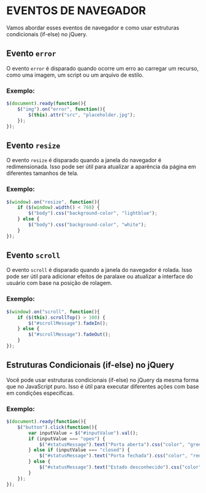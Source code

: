 # EVENTOS DE NAVEGADOR
Vamos abordar esses eventos de navegador e como usar estruturas condicionais (if-else) no jQuery.

## Evento `error`
O evento `error` é disparado quando ocorre um erro ao carregar um recurso, como uma imagem, um script ou um arquivo de estilo.

### Exemplo:
```javascript
$(document).ready(function(){
    $("img").on("error", function(){
        $(this).attr("src", "placeholder.jpg");
    });
});
```

## Evento `resize`
O evento `resize` é disparado quando a janela do navegador é redimensionada. Isso pode ser útil para atualizar a aparência da página em diferentes tamanhos de tela.

### Exemplo:
```javascript
$(window).on("resize", function(){
    if ($(window).width() < 768) {
        $("body").css("background-color", "lightblue");
    } else {
        $("body").css("background-color", "white");
    }
});
```

## Evento `scroll`
O evento `scroll` é disparado quando a janela do navegador é rolada. Isso pode ser útil para adicionar efeitos de paralaxe ou atualizar a interface do usuário com base na posição de rolagem.

### Exemplo:
```javascript
$(window).on("scroll", function(){
    if ($(this).scrollTop() > 100) {
        $("#scrollMessage").fadeIn();
    } else {
        $("#scrollMessage").fadeOut();
    }
});
```

## Estruturas Condicionais (if-else) no jQuery
Você pode usar estruturas condicionais (if-else) no jQuery da mesma forma que no JavaScript puro. Isso é útil para executar diferentes ações com base em condições específicas.

### Exemplo:
```javascript
$(document).ready(function(){
    $("button").click(function(){
        var inputValue = $("#inputValue").val();
        if (inputValue === "open") {
            $("#statusMessage").text("Porta aberta").css("color", "green");
        } else if (inputValue === "closed") {
            $("#statusMessage").text("Porta fechada").css("color", "red");
        } else {
            $("#statusMessage").text("Estado desconhecido").css("color", "gray");
        }
    });
});
```

